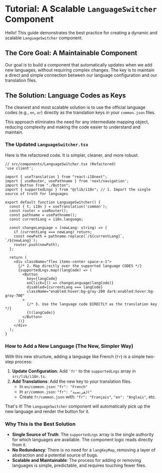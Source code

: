 # Tutorial: A Scalable `LanguageSwitcher` Component

Hello! This guide demonstrates the best practice for creating a dynamic and scalable `LanguageSwitcher` component.

## The Core Goal: A Maintainable Component

Our goal is to build a component that automatically updates when we add new languages, without requiring complex changes. The key is to maintain a direct and simple connection between our language configuration and our translation files.

## The Solution: Language Codes as Keys

The cleanest and most scalable solution is to use the official language codes (e.g., `en`, `ar`) directly as the translation keys in your `common.json` files.

This approach eliminates the need for any intermediate mapping object, reducing complexity and making the code easier to understand and maintain.

### The Updated `LanguageSwitcher.tsx`

Here is the refactored code. It is simpler, cleaner, and more robust.

```tsx
// src/components/LanguageSwitcher.tsx (Refactored)
'use client';

import { useTranslation } from "react-i18next";
import { useRouter, usePathname } from 'next/navigation';
import Button from "./Button";
import { supportedLngs } from "@/lib/i18n"; // 1. Import the single source of truth for languages

export default function LanguageSwitcher() {
  const { t, i18n } = useTranslation('common');
  const router = useRouter();
  const pathname = usePathname();
  const currentLang = i18n.language;

  const changeLanguage = (newLang: string) => {
    if (currentLang === newLang) return;
    const newPath = pathname.replace(`/${currentLang}`, `/${newLang}`);
    router.push(newPath);
  };

  return (
    <div className="flex items-center space-x-1">
      {/* 2. Map directly over the supported language CODES */}
      {supportedLngs.map((langCode) => (
        <Button
          key={langCode}
          onClick={() => changeLanguage(langCode)}
          disabled={currentLang === langCode}
          className="enabled:hover:bg-gray-200 dark:enabled:hover:bg-gray-700"
        >
          {/* 3. Use the language code DIRECTLY as the translation key */}
          {t(langCode)}
        </Button>
      ))}
    </div>
  );
}
```

### How to Add a New Language (The New, Simpler Way)

With this new structure, adding a language like French (`fr`) is a simple two-step process:

1.  **Update Configuration**: Add `'fr'` to the `supportedLngs` array in `src/lib/i18n.ts`.
2.  **Add Translations**: Add the new key to your translation files.
    *   In `en/common.json`: `"fr": "French"`
    *   In `ar/common.json`: `"fr": "الفرنسية"`
    *   Create `fr/common.json` with: `"fr": "Français"`, `"en": "Anglais"`, etc.

That's it! The `LanguageSwitcher` component will automatically pick up the new language and render the button for it.

### Why This is the Best Solution

*   **Single Source of Truth**: The `supportedLngs` array is the single authority for which languages are available. The component logic reads directly from it.
*   **No Redundancy**: There is no need for a `langKeyMap`, removing a layer of abstraction and a potential source of bugs.
*   **Scalable and Maintainable**: The process for adding or removing languages is simple, predictable, and requires touching fewer files.